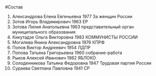 #Состав
1. Александрова Елена Евгеньевна 1977 За женщин России
2. Зотов Игорь Владимирович 1963 ЕР
3. Зотова Лилия Анатольевна 1963 представительный орган муниципального образования
4. Кикутадзе Ольга Викторовна 1983 КОММУНИСТЫ РОССИИ
5. Могилева Янина Александровна 1976 КПРФ
6. Попов Виктор Андреевич 1954 ЛДПР
7. Попова Татьяна Григорьевна 1960 собрание-работа
8. Рыков Алексей Иванович 1982 ЯБЛОКО
9. Солоденникова Татьяна Федоровна 1947 Трудовая партия России
10. Сураева Светлана Павловна 1941 СР
